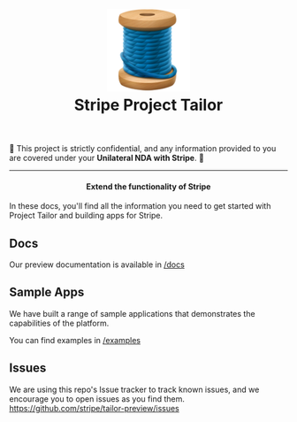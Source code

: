 <h1 align="center">
  <br>
    <img src="./docs/core/thread.png" alt="logo" width="150">
  <br>
  Stripe Project Tailor
  <br>
  <br>
</h1>

🚨 This project is strictly confidential, and any information provided to you are covered under your **Unilateral NDA with Stripe**. 🚨

<hr>

<h4 align="center">Extend the functionality of Stripe</h4>

In these docs, you'll find all the information you need to get started with Project Tailor and building apps for Stripe.


## Docs

Our preview documentation is available in [/docs](./docs/README.md)

## Sample Apps

We have built a range of sample applications that demonstrates the capabilities of the platform. 

You can find examples in [/examples](/examples)

## Issues

We are using this repo's Issue tracker to track known issues, and we encourage you to open issues as you find them. https://github.com/stripe/tailor-preview/issues
